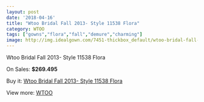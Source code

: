 ```yaml
---
layout: post
date: '2018-04-16'
title: "Wtoo Bridal Fall 2013- Style 11538 Flora"
category: WTOO
tags: ["gowns","flora","fall","demure","charming"]
image: http://img.idealgown.com/7451-thickbox_default/wtoo-bridal-fall-2013-style-11538-flora.jpg
---
```

Wtoo Bridal Fall 2013- Style 11538 Flora

On Sales: **$269.495**
<a href="https://www.idealgown.com/en/wtoo/3152-wtoo-bridal-fall-2013-style-11538-flora.html"><amp-img layout="responsive" width="600" height="600" src="//img.idealgown.com/7451-thickbox_default/wtoo-bridal-fall-2013-style-11538-flora.jpg" alt="Wtoo Bridal Fall 2013- Style 11538 Flora 0" /></a>
<a href="https://www.idealgown.com/en/wtoo/3152-wtoo-bridal-fall-2013-style-11538-flora.html"><amp-img layout="responsive" width="600" height="600" src="//img.idealgown.com/7452-thickbox_default/wtoo-bridal-fall-2013-style-11538-flora.jpg" alt="Wtoo Bridal Fall 2013- Style 11538 Flora 1" /></a>

Buy it: [Wtoo Bridal Fall 2013- Style 11538 Flora](https://www.idealgown.com/en/wtoo/3152-wtoo-bridal-fall-2013-style-11538-flora.html "Wtoo Bridal Fall 2013- Style 11538 Flora")

View more: [WTOO](https://www.idealgown.com/en/39-wtoo "WTOO")